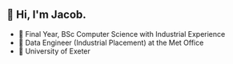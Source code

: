 ## 👋 Hi, I'm Jacob.

- 📝 Final Year, BSc Computer Science with Industrial Experience
- 🏢 Data Engineer (Industrial Placement) at the Met Office
- 🏫 University of Exeter
